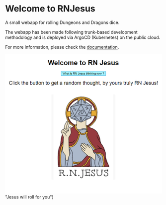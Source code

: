 # Welcome to RNJesus

A small webapp for rolling Dungeons and Dragons dice.

The webapp has been made following trunk-based development methodology and is deployed via ArgoCD (Kubernetes) on the public cloud.

For more information, please check the [documentation](./docs/documentation.md).

![alt text](https://github.com/dxs-0/RNJ/blob/main/docs/jesus.PNG) "Jesus will roll for you")
